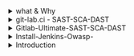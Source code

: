 <details>
<summary>what & Why</summary>
<br>
  
  <img width="802" alt="image" src="https://github.com/rupeshpanwar/quick-bite/assets/75510135/48a28f0f-018f-4029-907d-3242ee960ed3">
  <img width="868" alt="image" src="https://github.com/rupeshpanwar/quick-bite/assets/75510135/3bdc537f-d693-4dbd-acec-8dee7264d0b2">

  <img width="971" alt="image" src="https://github.com/rupeshpanwar/quick-bite/assets/75510135/92829cb8-a75e-486e-a62f-7c00253c6201">
  
  <img width="975" alt="image" src="https://github.com/rupeshpanwar/quick-bite/assets/75510135/69d4564f-dccb-477c-885a-949dd7e8a083">

  
</details>


<details>
<summary>git-lab.ci - SAST-SCA-DAST</summary>
<br>
  
  ```
    stages:
    - runSASTScanUsingSonarCloud
    - runSCAScanUsingSnyk
    - runDASTScanUsingZAP

run-sast-job:
    stage: runSASTScanUsingSonarCloud
    image: maven:3.8.5-openjdk-11-slim
    script: |
      mvn verify package sonar:sonar -Dsonar.host.url=https://sonarcloud.io/ -Dsonar.organization=gitlabdevsecopsintegration -Dsonar.projectKey=gitlabdevsecopsintegration -Dsonar.login=2fda8f4a1af600afbede42c54c868083d8e34c01  

run-sca-job:
    stage: runSCAScanUsingSnyk
    image: maven:3.8.5-openjdk-11-slim
    script: |
      SNYK_TOKEN='2f4afa39-c493-4c6d-b34e-080c1a8f9014'
      export SNYK_TOKEN
      mvn snyk:test -fn 

run-dast-job:
    stage: runDASTScanUsingZAP
    image: maven:3.8.5-openjdk-11-slim
    script: |
      apt-get update
      apt-get -y install wget
      wget https://github.com/zaproxy/zaproxy/releases/download/v2.11.1/ZAP_2.11.1_Linux.tar.gz
      mkdir zap
      tar -xvf ZAP_2.11.1_Linux.tar.gz
      cd ZAP_2.11.1
      ./zap.sh -cmd -quickurl https://www.example.com -quickprogress -quickout ../zap_report.html 
    artifacts:
      paths:
        - zap_report.html
  ```
</details>

<details>
<summary>Gitlab-Ultimate-SAST-SCA-DAST</summary>
<br>
  
  ```
include:
  - template: Security/SAST.gitlab-ci.yml
  - template: DAST.gitlab-ci.yml

variables:
  SAST_EXPERIMENTAL_FEATURES: "true"
  DAST_WEBSITE: http://www.example.com
  DAST_FULL_SCAN_ENABLED: "true" 
  DAST_BROWSER_SCAN: "true"

stages:
  - test
  - runSASTScanUsingSonarCloud
  - runSCAScanUsingSnyk
  - runDASTScanUsingZAP
  - dast

run-sast-job:
    stage: runSASTScanUsingSonarCloud
    image: maven:3.8.5-openjdk-11-slim
    script: |
      mvn verify package sonar:sonar -Dsonar.host.url=https://sonarcloud.io/ -Dsonar.organization=gitlabdevsecopsintegrationkey -Dsonar.projectKey=gitlabdevsecopsintegrationkey -Dsonar.login=9ff892826b54980437f4fb0fbc72f4049ec97585 

run-sca-job:
    stage: runSCAScanUsingSnyk
    image: maven:3.8.5-openjdk-11-slim
    script: |
      SNYK_TOKEN='2f4afa39-c493-4c6d-b34e-080c1a8f9014'
      export SNYK_TOKEN
      mvn snyk:test -fn 
      
run-dast-job:
    stage: runDASTScanUsingZAP
    image: maven:3.8.5-openjdk-11-slim
    script: |
      apt-get update
      apt-get -y install wget
      wget https://github.com/zaproxy/zaproxy/releases/download/v2.11.1/ZAP_2.11.1_Linux.tar.gz
      mkdir zap
      tar -xvf ZAP_2.11.1_Linux.tar.gz
      cd ZAP_2.11.1
      ./zap.sh -cmd -quickurl https://www.example.com -quickprogress -quickout ../zap_report.html 
    artifacts:
      paths:
        - zap_report.html 

  ```
 
</details>

<details>
<summary>Install-Jenkins-Owasp-</summary>
<br>
  
  ```
  #!/bin/bash

# Install Updated packages on linux machine
sudo yum update –y
sudo wget -O /etc/yum.repos.d/jenkins.repo \
    https://pkg.jenkins.io/redhat-stable/jenkins.repo
sudo rpm --import https://pkg.jenkins.io/redhat-stable/jenkins.io-2023.key
sudo yum upgrade
#sudo yum install jenkins java-1.8.0-openjdk-devel -y
sudo amazon-linux-extras install java-openjdk11
sudo yum install git -y
sudo wget http://repos.fedorapeople.org/repos/dchen/apache-maven/epel-apache-maven.repo -O /etc/yum.repos.d/epel-apache-maven.repo
sudo sed -i s/\$releasever/6/g /etc/yum.repos.d/epel-apache-maven.repo
sudo yum install -y apache-maven
sudo yum install jenkins -y
sudo sed -i -e 's/Environment="JENKINS_PORT=[0-9]\+"/Environment="JENKINS_PORT=8081"/' /usr/lib/systemd/system/jenkins.service
sudo systemctl daemon-reload
sudo systemctl start jenkins
sudo systemctl status jenkins
curl "https://awscli.amazonaws.com/awscli-exe-linux-x86_64.zip" -o "awscliv2.zip" 
sudo yum install unzip
sudo unzip awscliv2.zip  
sudo ./aws/install
#ZAP is isntalled at /home/ec2-user/ZAP_2.11.1/zap.sh
sudo wget https://github.com/zaproxy/zaproxy/releases/download/v2.11.1/ZAP_2_11_1_unix.sh
sudo chmod +x ZAP_2_11_1_unix.sh 
sudo ./ZAP_2_11_1_unix.sh -q
sudo tar -xvf ZAP_2.11.1_Linux.tar.gz
curl -o kubectl https://s3.us-west-2.amazonaws.com/amazon-eks/1.23.7/2022-06-29/bin/linux/amd64/kubectl
chmod +x ./kubectl
mkdir -p $HOME/bin && cp ./kubectl $HOME/bin/kubectl && export PATH=$PATH:$HOME/bin
sudo cp kubectl /usr/local/bin/
curl --silent --location "https://github.com/weaveworks/eksctl/releases/latest/download/eksctl_$(uname -s)_amd64.tar.gz" | tar xz -C /tmp
sudo mv /tmp/eksctl /usr/local/bin
sudo yum install docker -y
sudo usermod -aG docker $USER
sudo newgrp docker
sudo usermod -aG docker jenkins
sudo newgrp docker
sudo service jenkins restart
sudo systemctl daemon-reload
sudo systemctl start docker
sudo systemctl enable docker
sudo systemctl status docker
sudo yum install jq -y
  ```
</details>

<details>
<summary>Introduction</summary>
<br>
  
 
</details>
